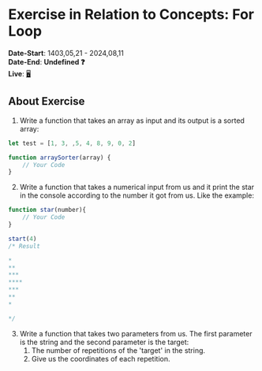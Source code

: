# Exercise in Relation to Concepts: For Loop
**Date-Start**: 1403,05,21 - 2024,08,11<br>
**Date-End**: **Undefined ❓**<br>
**Live**: [🖥️](https://amirhossein-github.github.io/teacher-khateri/courses/course-1/session-10/exercise/index.html)<br>

## About Exercise
1. Write a function that takes an array as input and its output is a sorted array:
```js
let test = [1, 3, ,5, 4, 8, 9, 0, 2]

function arraySorter(array) {
    // Your Code
}
```

2. Write a function that takes a numerical input from us and it print the star in the console according to the number it got from us. Like the example:
```js
function star(number){
    // Your Code
}

start(4)
/* Result

*
**
***
****
***
**
*

*/
```

3. Write a function that takes two parameters from us. The first parameter is the string and the second parameter is the target:
    1. The number of repetitions of the 'target' in the string.
    2. Give us the coordinates of each repetition.